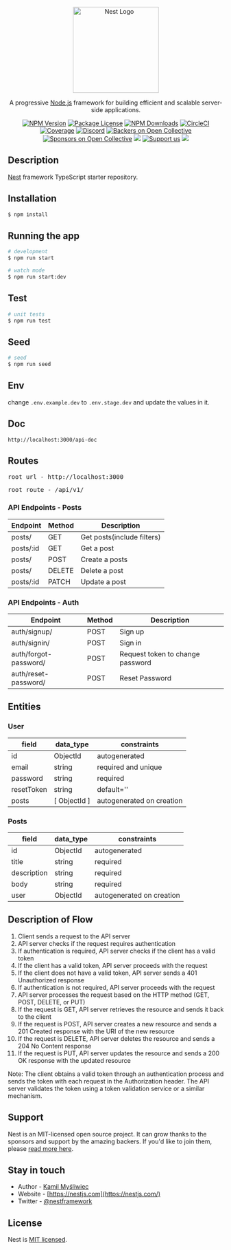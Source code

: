<p align="center">
  <a href="http://nestjs.com/" target="blank"><img src="https://nestjs.com/img/logo-small.svg" width="200" alt="Nest Logo" /></a>
</p>

[circleci-image]: https://img.shields.io/circleci/build/github/nestjs/nest/master?token=abc123def456
[circleci-url]: https://circleci.com/gh/nestjs/nest

  <p align="center">A progressive <a href="http://nodejs.org" target="_blank">Node.js</a> framework for building efficient and scalable server-side applications.</p>
    <p align="center">
<a href="https://www.npmjs.com/~nestjscore" target="_blank"><img src="https://img.shields.io/npm/v/@nestjs/core.svg" alt="NPM Version" /></a>
<a href="https://www.npmjs.com/~nestjscore" target="_blank"><img src="https://img.shields.io/npm/l/@nestjs/core.svg" alt="Package License" /></a>
<a href="https://www.npmjs.com/~nestjscore" target="_blank"><img src="https://img.shields.io/npm/dm/@nestjs/common.svg" alt="NPM Downloads" /></a>
<a href="https://circleci.com/gh/nestjs/nest" target="_blank"><img src="https://img.shields.io/circleci/build/github/nestjs/nest/master" alt="CircleCI" /></a>
<a href="https://coveralls.io/github/nestjs/nest?branch=master" target="_blank"><img src="https://coveralls.io/repos/github/nestjs/nest/badge.svg?branch=master#9" alt="Coverage" /></a>
<a href="https://discord.gg/G7Qnnhy" target="_blank"><img src="https://img.shields.io/badge/discord-online-brightgreen.svg" alt="Discord"/></a>
<a href="https://opencollective.com/nest#backer" target="_blank"><img src="https://opencollective.com/nest/backers/badge.svg" alt="Backers on Open Collective" /></a>
<a href="https://opencollective.com/nest#sponsor" target="_blank"><img src="https://opencollective.com/nest/sponsors/badge.svg" alt="Sponsors on Open Collective" /></a>
  <a href="https://paypal.me/kamilmysliwiec" target="_blank"><img src="https://img.shields.io/badge/Donate-PayPal-ff3f59.svg"/></a>
    <a href="https://opencollective.com/nest#sponsor"  target="_blank"><img src="https://img.shields.io/badge/Support%20us-Open%20Collective-41B883.svg" alt="Support us"></a>
  <a href="https://twitter.com/nestframework" target="_blank"><img src="https://img.shields.io/twitter/follow/nestframework.svg?style=social&label=Follow"></a>
</p>
  <!--[![Backers on Open Collective](https://opencollective.com/nest/backers/badge.svg)](https://opencollective.com/nest#backer)
  [![Sponsors on Open Collective](https://opencollective.com/nest/sponsors/badge.svg)](https://opencollective.com/nest#sponsor)-->

## Description

[Nest](https://github.com/nestjs/nest) framework TypeScript starter repository.

## Installation

```bash
$ npm install
```

## Running the app

```bash
# development
$ npm run start

# watch mode
$ npm run start:dev

```

## Test

```bash
# unit tests
$ npm run test

```

## Seed

```bash
# seed
$ npm run seed

```

## Env

change `.env.example.dev` to `.env.stage.dev` and update the values in it.


## Doc
```
http://localhost:3000/api-doc
```
## Routes

<pre>
root url - http://localhost:3000
</pre>

<pre>
root route - /api/v1/
</pre>
### API Endpoints - Posts
| Endpoint | Method | Description              |
|----------|--------|--------------------------|
|posts/    |GET     |Get posts(include filters)|
|posts/:id |GET     |Get a post                |
|posts/    |POST    |Create a posts            |
|posts/    |DELETE  |Delete a post             |
|posts/:id |PATCH   |Update a post             |



### API Endpoints - Auth
| Endpoint    | Method | Description |
|-------------|--------|-------------|
|auth/signup/ |POST    |Sign up      |
|auth/signin/ |POST    |Sign in      |
|auth/forgot-password/ |POST    |Request token to change password      |
|auth/reset-password/ |POST    |Reset Password      |


## Entities
### User
| field  |  data_type | constraints  |
|---|---|---|
|  id |  ObjectId |  autogenerated |
|  email |  string |  required and unique |
|  password |   string |  required  |
|  resetToken | string  |  default=''|
|  posts  |  [ ObjectId ] |  autogenerated on creation  |

### Posts
| field  |  data_type | constraints  |
|---|---|---|
|  id |  ObjectId |  autogenerated |
|  title |  string |  required  |
|  description |   string |  required  |
|  body | string  |  required |
|  user  |  ObjectId |  autogenerated on creation  |


## Description of Flow
1. Client sends a request to the API server
2. API server checks if the request requires authentication
3. If authentication is required, API server checks if the client has a valid token
4. If the client has a valid token, API server proceeds with the request
5. If the client does not have a valid token, API server sends a 401 Unauthorized response
6. If authentication is not required, API server proceeds with the request
7. API server processes the request based on the HTTP method (GET, POST, DELETE, or PUT)
8. If the request is GET, API server retrieves the resource and sends it back to the client
9. If the request is POST, API server creates a new resource and sends a 201 Created response with the URI of the new resource
10. If the request is DELETE, API server deletes the resource and sends a 204 No Content response
11. If the request is PUT, API server updates the resource and sends a 200 OK response with the updated resource

Note: The client obtains a valid token through an authentication process and sends the token with each request in the Authorization header. The API server validates the token using a token validation service or a similar mechanism.

## Support

Nest is an MIT-licensed open source project. It can grow thanks to the sponsors and support by the amazing backers. If you'd like to join them, please [read more here](https://docs.nestjs.com/support).

## Stay in touch

- Author - [Kamil Myśliwiec](https://kamilmysliwiec.com)
- Website - [https://nestjs.com](https://nestjs.com/)
- Twitter - [@nestframework](https://twitter.com/nestframework)

## License

Nest is [MIT licensed](LICENSE).

